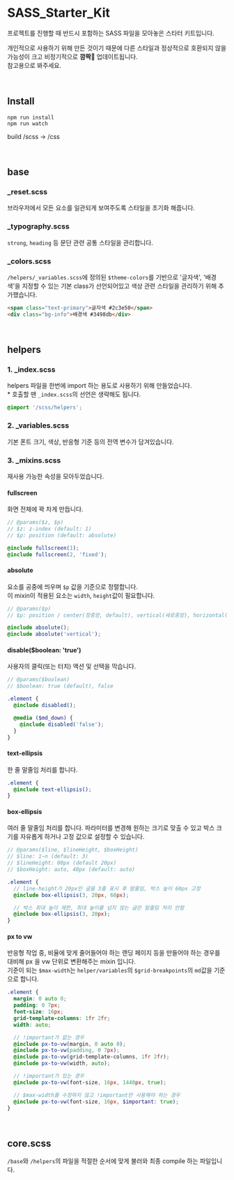# SASS_Starter_Kit
프로젝트를 진행할 때 반드시 포함하는 SASS 파일을 모아놓은 스타터 키트입니다.

개인적으로 사용하기 위해 만든 것이기 때문에 다른 스타일과 정상적으로 호환되지 않을 가능성이 크고 비정기적으로 **깜짝🎉** 업데이트됩니다.
<br>참고용으로 봐주세요.


<br>


## Install

```
npm run install
npm run watch
```

build /scss -> /css


<br>

## base
### _reset.scss
브라우저에서 모든 요소를 ​일관되게 보여주도록 스타일을 초기화 해줍니다.

### _typography.scss
`strong`, `heading` 등 문단 관련 공통 스타일을 관리합니다.

### _colors.scss
`/helpers/_variables.scss`에 정의된 `$theme-colors`를 기반으로 '글자색', '배경색'을 지정할 수 있는 기본 class가 선언되어있고 색상 관련 스타일을 관리하기 위해 추가했습니다.

```html
<span class="text-primary">글자색 #2c3e50</span>
<div class="bg-info">배경색 #3498db</div>
```

<br>

## helpers
### 1. _index.scss
helpers 파일을 한번에 import 하는 용도로 사용하기 위해 만들었습니다.
<br>* 호출할 땐 `_index.scss`의 선언은 생략해도 됩니다.

```scss
@import '/scss/helpers';
```

### 2. _variables.scss
기본 폰트 크기, 색상, 반응형 기준 등의 전역 변수가 담겨있습니다.

### 3. _mixins.scss
재사용 가능한 속성을 모아두었습니다.

#### fullscreen
화면 전체에 꽉 차게 만듭니다.

```scss
// @params($z, $p)
// $z: z-index (default: 1)
// $p: position (default: absolute)

@include fullscreen(1);
@include fullscreen(2, 'fixed');
```

#### absolute
요소를 공중에 띄우며 `$p` 값을 기준으로 정렬합니다.
<br>이 mixin이 적용된 요소는 `width`, `height`값이 필요합니다.

```scss
// @params($p)
// $p: position / center(정중앙, default), vertical(세로중앙), horizontal(가로중앙)

@include absolute();
@include absolute('vertical');
```

#### disable($boolean: 'true')
사용자의 클릭(또는 터치) 액션 및 선택을 막습니다.

```scss
// @params($boolean)
// $boolean: true (default), false

.element {
  @include disabled();

  @media ($md_down) {
    @include disabled('false');
  }
}
```


#### text-ellipsis
한 줄 말줄임 처리를 합니다.

```scss
.element {
  @include text-ellipsis();
}
```

#### box-ellipsis
여러 줄 말줄임 처리를 합니다. 파라미터를 변경해 원하는 크기로 맞출 수 있고 박스 크기를 자유롭게 하거나 고정 값으로 설정할 수 있습니다.

```scss
// @params($line, $lineHeight, $boxHeight)
// $line: 1~n (default: 3)
// $lineHeight: 00px (default 20px)
// $boxHeight: auto, 40px (default: auto)

.element {
  // line-height가 20px인 글을 3줄 표시 후 말줄임, 박스 높이 60px 고정
  @include box-ellipsis(3, 20px, 60px);

  // 박스 최대 높이 제한, 최대 높이를 넘지 않는 글은 말줄임 처리 안함
  @include box-ellipsis(3, 20px);
}
```

#### px to vw
반응형 작업 중, 비율에 맞게 줄어들어야 하는 랜딩 페이지 등을 만들어야 하는 경우를 대비해 px 을 vw 단위로 변환해주는 mixin 입니다.
<br> 기준이 되는 `$max-width`는 `helper/variables`의 `$grid-breakpoints`의 `md`값을 기준으로 합니다.

```scss
.element {
  margin: 0 auto 0;
  padding: 0 7px;
  font-size: 16px;
  grid-template-columns: 1fr 2fr;
  width: auto;

  // !important가 없는 경우
  @include px-to-vw(margin, 0 auto 0);
  @include px-to-vw(padding, 0 7px);
  @include px-to-vw(grid-template-columns, 1fr 2fr);
  @include px-to-vw(width, auto);

  // !important가 있는 경우
  @include px-to-vw(font-size, 16px, 1440px, true);

  // $max-width를 수정하지 않고 !important만 사용해야 하는 경우
  @include px-to-vw(font-size, 16px, $important: true);
}
```

<br>

## core.scss
`/base`와 `/helpers`의 파일을 적절한 순서에 맞게 불러와 최종 compile 하는 파일입니다.
